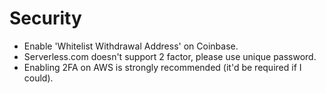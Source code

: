# Security

* Enable 'Whitelist Withdrawal Address' on Coinbase.
* Serverless.com doesn't support 2 factor, please use unique password.
* Enabling 2FA on AWS is strongly recommended (it'd be required if I could).
